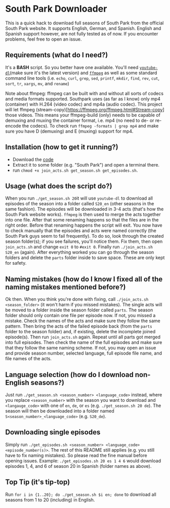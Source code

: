 South Park Downloader
=====================
This is a quick hack to download full seasons of South Park from the official South Park website. It supports English, German, and Spanish. English and Spanish support however, are not fully tested as of now. If you encounter problems, feel free to open an issue.

Requirements (what do I need?)
------------------------------
It's a **BASH** script. So you better have one available.
You'll need [`youtube-dl`](https://rg3.github.io/youtube-dl/)(make sure it's the latest version) and [`ffmpeg`](https://www.ffmpeg.org/) as well as some standard command line tools (i.e. `echo`, `curl`, `grep`, `sed`, `printf`, `mkdir`, `find`, `rev`, `cut`, `sort`, `tr`, `xargs`, `mv`, and `rename`)

Note about ffmpeg: ffmpeg can be built with and without all sorts of codecs and media formats supported. Southpark uses (as far as I know) only mp4 (container) with H.264 (video codec) and mp4a (audio codec). This project will let ffmpeg (stream-copy)[https://ffmpeg.org/ffmpeg.html#Stream-copy] those videos. This means your ffmpeg-build (only) needs to be capable of demuxing and muxing the container format, i.e. mp4 (no need to de- or re-encode the codecs). To check run `ffmpeg -formats | grep mp4` and make sure you have D (demuxing) and E (muxing) support for mp4.

Installation (how to get it running?)
-------------------------------------
 - Download the [code](https://github.com/robsdedude/southpark-downloader/archive/master.zip)
 - Extract it to some folder (e.g. "South Park") and open a terminal there.
 - run `chmod +x join_acts.sh get_season.sh get_episodes.sh`.
 
Usage (what does the script do?)
--------------------------------
When you run `./get_season.sh 20`it will use `youtube-dl` to download all episodes of the season into a folder called `S20_en` (other seasons in the same fashion). The episodes will be downloaded in 3-4 acts (that's how the South Park website works). `ffmpeg` is then used to merge the acts together into one file. After that some renaming happens so that the files are in the right order. Before that renaming happens the script will exit. You now have to check manually that the episodes and acts were named correctly (the South Park guys seem to fail frequently). To do so, look through the created season folder(s); if you see failures, you'll notice them. Fix them, then open `join_acts.sh` and change `exit 0` to `#exit 0`. Finally run `./join_acts.sh S20_en` (again). After everything worked you can go through the season folders and delete the `parts` folder inside to save space. These are only kept for safety.

Naming mistakes (how do I know I fixed all of the naming mistakes mentioned before?)
------------------------------------------------------------------------------------
Ok then. When you think you're done with fixing, call `./join_acts.sh <season_folder>` (it won't harm if you missed mistakes). The single acts will be moved to a folder inside the season folder called `parts`. The season folder should only contain one file per episode now. If not, you missed a mistake. Check the names of the acts and make sure they follow the same pattern. Then bring the acts of the failed episode back (from the `parts` folder to the season folder) and, if existing, delete the incomplete joined episode(s).
Then run `join_acts.sh` again. Repeat until all parts got merged into full episodes. Then check the name of the full episodes and make sure that they follow the same naming scheme. If not, you may open an issue and provide season number, selected language, full episode file name, and file names of the acts.

Language selection (how do I download non-English seasons?)
-----------------------------------------------------------
Just run `./get_season.sh <season_number> <language_code>` instead, where you replace `<season_number>` with the season you want to download and `<langauge_code>` with one of `en`, `de`, or `es` (e.g. `./get_season.sh 20 de`). The season will then be downloaded into a folder named `S<season_number>_<language_code>` (e.g. `S20_de`).

Downloading single episodes
---------------------------
Simply run `./get_episodes.sh <season_number> <language_code> <episode_number(s)>`. The rest of this README still applies (e.g. you still have to fix naming mistakes). So please read the fine manual before opening issues. Example: `./get_episodes.sh 20 es 1 4 6` would download episodes 1, 4, and 6 of season 20 in Spanish (folder names as above).

Top Tip (it's tip-top)
----------------------
Run `for i in {1..20}; do ./get_season.sh $i en; done` to download all seasons from 1 to 20 (including) in English.
